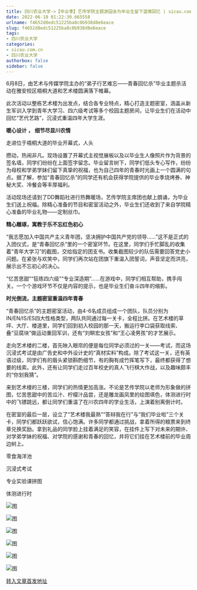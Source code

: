 ```yaml
---
title: 四川农业大学->【毕业季】艺传学院主题游园会为毕业生留下温情回忆 | sicau.com.cn
date: 2022-06-10 01:22:39.665558
urlname: f4652d8edc51225ba8c0b938d8e6eace
slug: f4652d8edc51225ba8c0b938d8e6eace
tags: 
- 四川农业大学
categories:
- sicau.com.cn
- 四川农业大学
authorbox: false
sidebar: false
---
```

6月8日，由艺术与传媒学院主办的“弟子行艺难忘——青春回忆杀”毕业主题杀活动在雅安校区梧桐大道和艺术楼圆满落下帷幕。

此次活动以整栋艺术楼为出发点，结合各专业特点，精心打造主题密室，涵盖从新生军训入学到青年大学习、四六级考试等多个校园主题房间，让毕业生们在活动中回忆“艺代艺路”，沉浸式重温四年大学生涯。

**暖心设计** **，** **细节尽显川农情**

走进位于梧桐大道的毕业开幕式，人头
<!--more-->
攒动，热闹非凡。现场设置了开幕式主视觉展板以及以毕业生人像照片作为背景的签名墙，同学们纷纷在上面签字留念。毕业留言树下，同学们低头专心写作，纷纷为母校和学弟学妹们留下真挚的祝福，也为自己四年的青春时光画上一个圆满的句点。据了解，参加“青春回忆杀”的同学还有机会获得学院提供的毕业季烧烤券、神秘大奖、冷餐会等丰厚福利。

活动现场还请到了DD舞蹈社进行热舞暖场，艺传学院主席团也献上朗诵，为毕业生们送上祝福。除精心准备的节目和密室活动之外，毕业生们还收到了来自学院精心准备的毕业礼物——定制丝巾。

**精心雕琢，寓教于乐不忘红色初心**

“我志愿加入中国共产主义青年团，坚决拥护中国共产党的领导……”这不是正式的入团仪式，是“青春回忆杀”里的一个密室环节。在这里，同学们手忙脚乱的收集着“青年大学习”的截图，交给指定的团支书。收集截图较少的队伍需要回答党史小问题。在紧张与欢笑中，同学们再次站在团旗下重温入团誓词，声音坚定而洪亮，展示出不忘初心的决心。

“忆苦思甜”“狂练四六级”“专业深造期”……在游戏中，同学们相互帮助，携手闯关。一个个游戏环节不仅是内容的提示，也是毕业生们奋斗四年的缩影。

**时光倒流，主题密室重温四年青春**

“青春回忆杀”的主题密室活动，由4-6名成员组成一个团队，队员分别为IN/EN/IS/ES四大性格类型，两队共同通过每一关卡，全程比拼。在艺术楼的草坪、大厅、楼道里，同学们回到初入校园的那一天，搬运行李口袋获取线索、叠“豆腐块”做运动重回军训，还有“刘畊宏女孩”和“王心凌男孩”的才艺展示。

走向艺术楼的二楼，首先映入眼帘的便是每位同学必须过的一关——考试，而这场沉浸式考试是由广告史和中外设计史的“真材实料”构成。除了考试这一关，还有英语过级，同学们有的眉头紧锁斟酌细节，有的胸有成竹挥笔写下，最终都获得了想要的线索。此外，还有让同学们走过百年校史的真人飞行棋大作战，以及趣味颇丰的“你划我猜”。

来到艺术楼的三楼，同学们的热情更加高涨。不论是艺传学院以老师为形象做的拼图，忆苦思甜中的苦瓜汁、柠檬汁品尝，还是雕龙画凤里的绘图填色，体测进行时中的飞镖跳远，都让同学们重温了在川农四年的学业生活，上演着别离倒计时。

在密室的最后一层，设立了“艺术楼我最熟”“答辩我在行”与“我们毕业啦”三个关卡，同学们都跃跃欲试，信心饱满。许多同学都通过挑战，拿着所得的粮票来到终章兑换奖励。拿到礼品的同学脸上挂着满足的笑容，在挂件上写下对未来的期许、对学弟学妹的祝福、对学院的感谢和青春的回忆，并将它们挂在艺术楼前的毕业周边树上。

零食海洋池

沉浸式考试

专业实验课拼图

体测进行时

![图](https://news.sicau.edu.cn/__local/B/50/1E/755DEB90398185370A74487D941_79126929_63711.jpg)

![图](https://news.sicau.edu.cn/__local/F/2C/CD/826AD01AB55EEFC0AB932735D42_7D8CE115_789AF.jpg)

![图](https://news.sicau.edu.cn/__local/F/FF/60/A30C588E3330D88E0883352F630_9C6FF2D9_31008.jpg)

![图](https://news.sicau.edu.cn/__local/3/41/46/9EBB5B7E358058754FF0997CBC5_FE5454DB_423B9.jpg)

![图](https://news.sicau.edu.cn/__local/6/BA/97/BEBC310C1AE3634BC13F13E8300_DD2BDCB8_40A8D.jpg)

![图](https://news.sicau.edu.cn/__local/9/72/54/FE6AE448934F356203B450D0F67_4EBA5796_619AE.jpg)

[转入文章首发地址](https://news.sicau.edu.cn/info/1078/68236.htm)